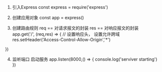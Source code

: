 1.  引入Express
  const express = require('express')

2. 创建应用对象
  const app = express()

3. 创建路由规则
  req == 对请求报文的封装
  res == 对响应报文的封装
  app.get('/', (req,res) => {
    // 设置响应头， 设置允许跨域
  res.setHeader('Access-Control-Allow-Origin','*')
    
  })

4. 监听端口 启动服务
  app.listen(8000,() => {
    console.log('serviver starting')
  })